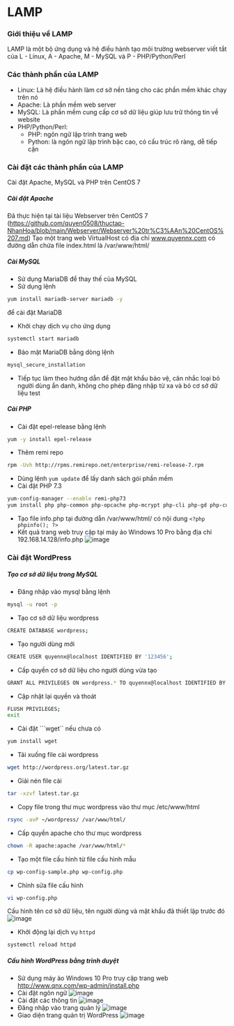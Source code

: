 # LAMP
### Giới thiệu về LAMP
LAMP là một bộ ứng dụng và hệ điều hành tạo môi trường webserver viết tắt của L - Linux, A - Apache, M - MySQL và P - PHP/Python/Perl

### Các thành phần của LAMP
- Linux: Là hệ điều hành làm cơ sở nền tảng cho các phần mềm khác chạy trên nó
- Apache: Là phần mềm web server
- MySQL: Là phần mềm cung cấp cơ sở dữ liệu giúp lưu trữ thông tin về website
- PHP/Python/Perl:
    - PHP: ngôn ngữ lập trình trang web
    - Python: là ngôn ngữ lập trình bậc cao, có cấu trúc rõ ràng, dễ tiếp cận

### Cài đặt các thành phần của LAMP
Cài đặt Apache, MySQL và PHP trên CentOS 7
##### Cài đặt Apache
Đã thực hiện tại tài liệu Webserver trên CentOS 7 (https://github.com/quyen0508/thuctap-NhanHoa/blob/main/Webserver/Webserver%20tr%C3%AAn%20CentOS%207.md)
Tạo một trang web VirtualHost có địa chỉ www.quyennx.com có đường dẫn chứa file index.html là /var/www/html/
##### Cài MySQL
- Sử dụng MariaDB để thay thế của MySQL
- Sử dụng lệnh
```sh
yum install mariadb-server mariadb -y
```
để cài đặt MariaDB
- Khởi chạy dịch vụ cho ứng dụng
```sh
systemctl start mariadb
```
- Bảo mật MariaDB bằng dòng lệnh
```sh
mysql_secure_installation
```
- Tiếp tục làm theo hướng dẫn để đặt mật khẩu bảo vệ, cân nhắc loại bỏ người dùng ẩn danh, không cho phép đăng nhập từ xa và bỏ cơ sở dữ liệu test

##### Cài PHP
- Cài đặt epel-release bằng lệnh
```sh
yum -y install epel-release
```
- Thêm remi repo
```sh
rpm -Uvh http://rpms.remirepo.net/enterprise/remi-release-7.rpm
```
- Dùng lệnh ```yum update``` để lấy danh sách gói phần mềm
- Cài đặt PHP 7.3
```sh
yum-config-manager --enable remi-php73
yum install php php-common php-opcache php-mcrypt php-cli php-gd php-curl php-mysqlnd
```
- Tạo file info.php tại đường dẫn /var/www/html/ có nội dung
```<?php phpinfo(); ?>```
- Kết quả trang web truy cập tại máy ảo Windows 10 Pro bằng địa chỉ 192.168.14.128/info.php
![image](./image/LAMP%201.png)

### Cài đặt WordPress
##### Tạo cơ sở dữ liệu trong MySQL
- Đăng nhập vào mysql bằng lệnh
```sh
mysql -u root -p
```
- Tạo cơ sở dữ liệu wordpress
```sh
CREATE DATABASE wordpress;
```
- Tạo người dùng mới
```sh
CREATE USER quyennx@localhost IDENTIFIED BY '123456';
```
- Cấp quyền cơ sở dữ liệu cho người dùng vừa tạo
```sh
GRANT ALL PRIVILEGES ON wordpress.* TO quyennx@localhost IDENTIFIED BY '123456';
```
- Cập nhật lại quyền và thoát
```sh
FLUSH PRIVILEGES;
exit
```
- Cài đặt ```wget`` nếu chưa có
```sh
yum install wget
```
- Tải xuống file cài wordpress
```sh
wget http://wordpress.org/latest.tar.gz
```
- Giải nén file cài
```sh
tar -xzvf latest.tar.gz
```
- Copy file trong thư mục wordpress vào thư mục /etc/www/html
```sh
rsync -avP ~/wordpress/ /var/www/html/
```
- Cấp quyền apache cho thư mục wordpress
```sh
chown -R apache:apache /var/www/html/*
```
- Tạo một file cấu hình từ file cấu hình mẫu
```sh
cp wp-config-sample.php wp-config.php
```
- Chỉnh sửa file cấu hình
```sh
vi wp-config.php
```
Cấu hình tên cơ sở dữ liệu, tên người dùng và mật khẩu đã thiết lập trước đó
![image](./image/LAMP%202.png)
- Khởi động lại dịch vụ ```httpd```
```sh
systemctl reload httpd
```

##### Cấu hình WordPress bằng trình duyệt
- Sử dụng máy ảo Windows 10 Pro truy cập trang web http://www.qnx.com/wp-admin/install.php
- Cài đặt ngôn ngữ
![image](./image/LAMP%203.png)
- Cài đặt các thông tin
![image](./image/LAMP%204.png)
- Đăng nhập vào trang quản lý
![image](./image/LAMP%205.png)
- Giao diện trang quản trị WordPress
![image](./image/LAMP%206.png)